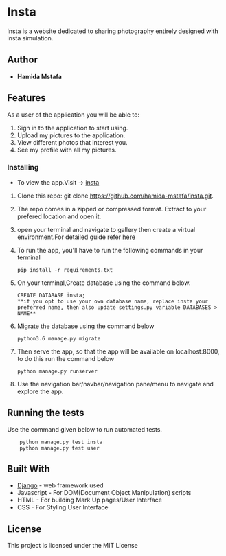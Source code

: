 # Insta
  Insta is a website dedicated to sharing photography entirely designed with insta simulation.


## Author

* **Hamida Mstafa**

## Features


As a user of the application you will be able to:



1. Sign in to the application to start using.
2. Upload my pictures to the application.
3. View different photos that interest you.
4. See my profile with all my pictures.

### Installing

* To view the app.Visit -> [insta](http://instamids.herokuapp.com/)

1. Clone this repo: git clone https://github.com/hamida-mstafa/insta.git.
2. The repo comes in a zipped or compressed format. Extract to your prefered location and open it.
3. open your terminal and navigate to gallery then create a virtual environment.For detailed guide refer  [here](https://packaging.python.org/guides/installing-using-pip-and-virtualenv/)
3. To run the app, you'll have to run the following commands in your terminal


       pip install -r requirements.txt
4. On your terminal,Create database  using the command below.


       CREATE DATABASE insta;
       **if you opt to use your own database name, replace insta your preferred name, then also update settings.py variable DATABASES > NAME**

5. Migrate the database using the command below


       python3.6 manage.py migrate
6. Then serve the app, so that the app will be available on localhost:8000, to do this run the command below


       python manage.py runserver
7. Use the navigation bar/navbar/navigation pane/menu to navigate and explore the app.

## Running the tests

Use the command given below to run automated tests.


        python manage.py test insta
        python manage.py test user




## Built With

* [Django](https://www.djangoproject.com/) - web framework used
* Javascript - For DOM(Document Object Manipulation) scripts
* HTML - For building Mark Up pages/User Interface
* CSS - For Styling User Interface


## License

This project is licensed under the MIT License
